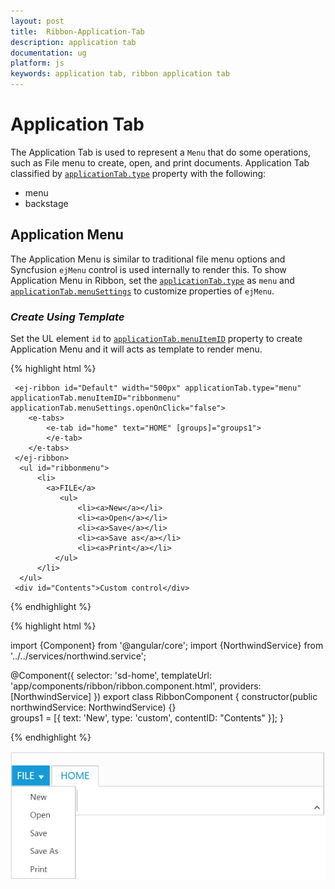 ```yaml
---
layout: post
title:  Ribbon-Application-Tab
description: application tab
documentation: ug
platform: js
keywords: application tab, ribbon application tab
---
```


# Application Tab

The Application Tab is used to represent a `Menu` that do some operations, such as File menu to create, open, and print documents. Application Tab classified by [`applicationTab.type`](http://help.syncfusion.com/api/js/ejribbon#members:applicationtab-type) property with the following:

*  menu
*  backstage

## Application Menu

The Application Menu is similar to traditional file menu options and Syncfusion `ejMenu` control is used internally to render this. To show Application Menu in Ribbon, set the [`applicationTab.type`](http://help.syncfusion.com/api/js/ejribbon#members:applicationtab-type) as `menu` and [`applicationTab.menuSettings`](http://help.syncfusion.com/api/js/ejmenu) to customize properties of `ejMenu`.

### _Create Using Template_

Set the UL element `id` to [`applicationTab.menuItemID`](http://help.syncfusion.com/api/js/ejribbon#members:applicationtab-menuitemid) property to create Application Menu and it will acts as template to render menu.

{% highlight html %}
    
     <ej-ribbon id="Default" width="500px" applicationTab.type="menu" applicationTab.menuItemID="ribbonmenu" applicationTab.menuSettings.openOnClick="false">
        <e-tabs>
            <e-tab id="home" text="HOME" [groups]="groups1">
            </e-tab>
        </e-tabs>
     </ej-ribbon>
      <ul id="ribbonmenu">
          <li>
            <a>FILE</a>
               <ul>
                   <li><a>New</a></li>
                   <li><a>Open</a></li>
                   <li><a>Save</a></li>
                   <li><a>Save as</a></li>
                   <li><a>Print</a></li>
              </ul>
          </li>
      </ul>
     <div id="Contents">Custom control</div>
  
{% endhighlight %}

{% highlight html %}

import {Component} from '@angular/core';
import {NorthwindService} from '../../services/northwind.service';

@Component({
  selector: 'sd-home',
  templateUrl: 'app/components/ribbon/ribbon.component.html',
  providers: [NorthwindService]
})
export class RibbonComponent {
   constructor(public northwindService: NorthwindService) {}     
   groups1 = [{
        text: 'New', type: 'custom', contentID: "Contents"
   }];
}

{% endhighlight %}

![](Application-Tab_images/Application-Tab_img1.png)
